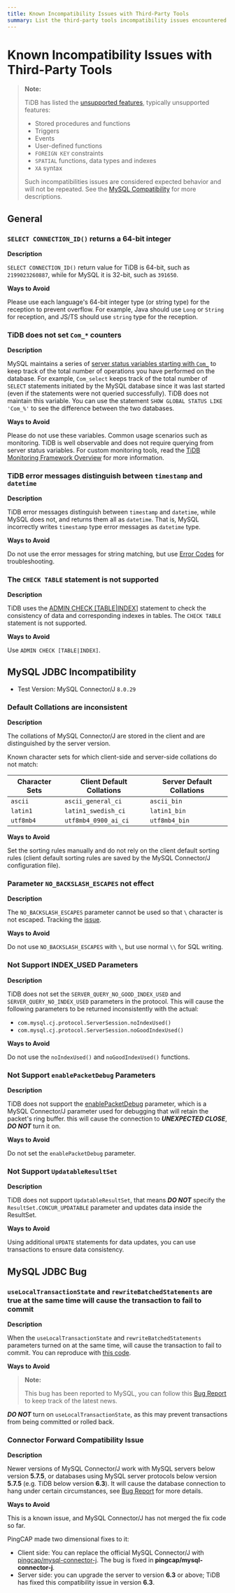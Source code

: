 ```yaml
---
title: Known Incompatibility Issues with Third-Party Tools
summary: List the third-party tools incompatibility issues encountered while testing by PingCAP
---
```


# Known Incompatibility Issues with Third-Party Tools

> **Note:**
>
> TiDB has listed the [unsupported features](/mysql-compatibility.md#unsupported-features), typically unsupported features:
>
> - Stored procedures and functions
> - Triggers
> - Events
> - User-defined functions
> - `FOREIGN KEY` constraints
> - `SPATIAL` functions, data types and indexes
> - `XA` syntax
>
> Such incompatibilities issues are considered expected behavior and will not be repeated. See the [MySQL Compatibility](/mysql-compatibility.md) for more descriptions.

## General

### `SELECT CONNECTION_ID()` returns a 64-bit integer

**Description**

`SELECT CONNECTION_ID()` return value for TiDB is 64-bit, such as `2199023260887`, while for MySQL it is 32-bit, such as `391650`.

**Ways to Avoid**

Please use each language's 64-bit integer type (or string type) for the reception to prevent overflow. For example, Java should use `Long` or `String` for reception, and JS/TS should use `string` type for the reception.

### TiDB does not set `Com_*` counters

**Description**

MySQL maintains a series of [server status variables starting with `Com_`](https://dev.mysql.com/doc/refman/8.0/en/server-status-variables.html#statvar_Com_xxx) to keep track of the total number of operations you have performed on the database. For example, `Com_select` keeps track of the total number of `SELECT` statements initiated by the MySQL database since it was last started (even if the statements were not queried successfully). TiDB does not maintain this variable. You can use the statement `SHOW GLOBAL STATUS LIKE 'Com_%'` to see the difference between the two databases.

**Ways to Avoid**

Please do not use these variables. Common usage scenarios such as monitoring. TiDB is well observable and does not require querying from server status variables. For custom monitoring tools, read the [TiDB Monitoring Framework Overview](/tidb-monitoring-framework.md) for more information.

### TiDB error messages distinguish between `timestamp` and `datetime`

**Description**

TiDB error messages distinguish between `timestamp` and `datetime`, while MySQL does not, and returns them all as `datetime`. That is, MySQL incorrectly writes `timestamp` type error messages as `datetime` type.

**Ways to Avoid**

Do not use the error messages for string matching, but use [Error Codes](/error-codes.md) for troubleshooting.

### The `CHECK TABLE` statement is not supported

**Description**

TiDB uses the [ADMIN CHECK [TABLE|INDEX]](/sql-statements/sql-statement-admin-check-table-index.md) statement to check the consistency of data and corresponding indexes in tables. The `CHECK TABLE` statement is not supported.

**Ways to Avoid**

Use `ADMIN CHECK [TABLE|INDEX]`.

## MySQL JDBC Incompatibility

- Test Version: MySQL Connector/J `8.0.29`

### Default Collations are inconsistent

**Description**

The collations of MySQL Connector/J are stored in the client and are distinguished by the server version.

Known character sets for which client-side and server-side collations do not match:

| Character Sets | Client Default Collations | Server Default Collations |
| - | - | - |
| `ascii` | `ascii_general_ci` | `ascii_bin` |
| `latin1` | `latin1_swedish_ci` | `latin1_bin` |
| `utf8mb4` | `utf8mb4_0900_ai_ci` | `utf8mb4_bin` |

**Ways to Avoid**

Set the sorting rules manually and do not rely on the client default sorting rules (client default sorting rules are saved by the MySQL Connector/J configuration file).

### Parameter `NO_BACKSLASH_ESCAPES` not effect

**Description**

The `NO_BACKSLASH_ESCAPES` parameter cannot be used so that `\` character is not escaped. Tracking the [issue](https://github.com/pingcap/tidb/issues/35302).

**Ways to Avoid**

Do not use `NO_BACKSLASH_ESCAPES` with `\`, but use normal `\\` for SQL writing.

### Not Support INDEX_USED Parameters

**Description**

TiDB does not set the `SERVER_QUERY_NO_GOOD_INDEX_USED` and `SERVER_QUERY_NO_INDEX_USED` parameters in the protocol. This will cause the following parameters to be returned inconsistently with the actual:

- `com.mysql.cj.protocol.ServerSession.noIndexUsed()`
- `com.mysql.cj.protocol.ServerSession.noGoodIndexUsed()`

**Ways to Avoid**

Do not use the `noIndexUsed()` and `noGoodIndexUsed()` functions.

### Not Support `enablePacketDebug` Parameters

**Description**

TiDB does not support the [enablePacketDebug](https://dev.mysql.com/doc/connector-j/8.0/en/connector-j-connp-props-debugging-profiling.html) parameter, which is a MySQL Connector/J parameter used for debugging that will retain the packet's ring buffer. this will cause the connection to **_UNEXPECTED CLOSE_**, **_DO NOT_** turn it on.

**Ways to Avoid**

Do not set the `enablePacketDebug` parameter.

### Not Support `UpdatableResultSet`

**Description**

TiDB does not support `UpdatableResultSet`, that means **_DO NOT_** specify the `ResultSet.CONCUR_UPDATABLE` parameter and updates data inside the ResultSet.

**Ways to Avoid**

Using additional `UPDATE` statements for data updates, you can use transactions to ensure data consistency.

## MySQL JDBC Bug

### `useLocalTransactionState` and `rewriteBatchedStatements` are true at the same time will cause the transaction to fail to commit

**Description**

When the `useLocalTransactionState` and `rewriteBatchedStatements` parameters turned on at the same time, will cause the transaction to fail to commit. You can reproduce with [this code](https://github.com/Icemap/tidb-java-gitpod/tree/reproduction-local-transaction-state-txn-error).

**Ways to Avoid**

> **Note:**
>
> This bug has been reported to MySQL, you can follow this [Bug Report](https://bugs.mysql.com/bug.php?id=108643) to keep track of the latest news.

**_DO NOT_** turn on `useLocalTransactionState`, as this may prevent transactions from being committed or rolled back.

### Connector Forward Compatibility Issue

**Description**

Newer versions of MySQL Connector/J work with MySQL servers below version **5.7.5**, or databases using MySQL server protocols below version **5.7.5** (e.g. TiDB below version **6.3**).  It will cause the database connection to hang under certain circumstances, see [Bug Report](https://bugs.mysql.com/bug.php?id=106252) for more details.

**Ways to Avoid**

This is a known issue, and MySQL Connector/J has not merged the fix code so far.

PingCAP made two dimensional fixes to it:

- Client side: You can replace the official MySQL Connector/J with [pingcap/mysql-connector-j](https://github.com/pingcap/mysql-connector-j). The bug is fixed in **pingcap/mysql-connector-j**.
- Server side: you can upgrade the server to version **6.3** or above; TiDB has fixed this compatibility issue in version **6.3**.